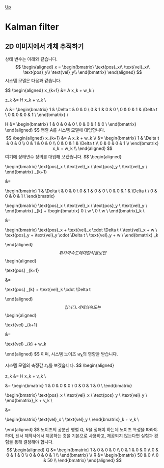 [Up](index.md)

# Kalman filter

## 2D 이미지에서 개체 추적하기

상태 변수는 아래와 같습니다.
$$
\begin{aligned}
x = \begin{bmatrix}
\text{pos}_x\\
\text{vel}_x\\
\text{pos}_y\\
\text{vel}_y\\
\end{bmatrix}
\end{aligned}
$$
시스템 모델은 다음과 같습니다.

$$
\begin{aligned}
x_{k+1}	&= A x_k + w_k \\

z_k &= H x_k + v_k \\

A &= \begin{bmatrix}
	1 & \Delta t & 0 & 0 \\
	0 & 1 & 0 & 0 \\
	0 & 0 & 1 & \Delta t \\
	0 & 0 & 0 & 1 \\
\end{bmatrix} \\

H &= \begin{bmatrix}
	1 & 0 & 0 & 0 \\
	0 & 0 & 1 & 0 \\
\end{bmatrix}
\end{aligned}
$$
행렬 $A$를 시스템 모델에 대입합니다.
$$
\begin{aligned}
x_{k+1} &= A x_k + w_k \\
&=
\begin{bmatrix}
	1 & \Delta t & 0 & 0 \\
	0 & 1 & 0 & 0 \\
	0 & 0 & 1 & \Delta t \\
	0 & 0 & 0 & 1 \\
\end{bmatrix} x_k + w_k \\
\end{aligned}
$$
여기에 상태변수 정의를 대입해 보겠습니다.
$$
\begin{aligned}

\begin{bmatrix}
	\text{pos}_x \\
	\text{vel}_x \\
	\text{pos}_y \\
	\text{vel}_y \\
\end{bmatrix} _{k+1}

&=

\begin{bmatrix}
	1 & \Delta t & 0 & 0 \\
	0 & 1 & 0 & 0 \\
	0 & 0 & 1 & \Delta t \\
	0 & 0 & 0 & 1 \\
\end{bmatrix}

\begin{bmatrix}
	\text{pos}_x \\
	\text{vel}_x \\
	\text{pos}_y \\
	\text{vel}_y \\
\end{bmatrix} _{k}
+
\begin{bmatrix}
	0 \\
	w \\
	0 \\
	w \\
\end{bmatrix}_k \\

&= 

\begin{bmatrix}
	\text{pos}_x + \text{vel}_x \cdot \Delta t \\
	\text{vel}_x + w \\
	\text{pos}_y + \text{vel}_y \cdot \Delta t \\
	\text{vel}_y + w \\
\end{bmatrix} _k

\end{aligned}
$$
위치와 속도에 대한 식을 보면
$$
\begin{aligned}

\text{pos} _{k+1} 

&=

\text{pos} _{k} 
+
\text{vel}_k \cdot \Delta t

\end{aligned}
$$
입니다.  개체의 속도는
$$
\begin{aligned}

\text{vel} _{k+1} 

&=

\text{vel} _{k} 
+
w_k

\end{aligned}
$$
이며, 시스템 노이즈 $w_k$의 영향을 받습니다.

시스템 모델의 측정값 $z_k$를 보겠습니다.
$$
\begin{aligned}

z_k &= H x_k + v_k \\

&=
\begin{bmatrix}
	1 & 0 & 0 & 0 \\
	0 & 0 & 1 & 0 \\
\end{bmatrix}

\begin{bmatrix}
	\text{pos}_x \\
	\text{vel}_x \\
	\text{pos}_y \\
	\text{vel}_y \\
\end{bmatrix}_k + v_k \\

&=

\begin{bmatrix}
	\text{vel}_x \\
	\text{vel}_y \\
\end{bmatrix}_k + v_k \\

\end{aligned}
$$
노이즈의 공분산 행렬 $Q$, $R$을 정해야 하는데 노이즈 특성을 따라야 하며, 센서 제작사에서 제공하는 것을 기본으로 사용하고, 제공되지 않는다면 실험과 경험을 통해 결정해야 합니다.
$$
\begin{aligned}
Q
&=
\begin{bmatrix}
	1 & 0 & 0 & 0 \\
	0 & 1 & 0 & 0 \\
	0 & 0 & 1 & 0 \\
	0 & 0 & 0 & 1 \\
\end{bmatrix}
\\
R
&=
\begin{bmatrix}
	50 & 0 \\
	0 & 50 \\
\end{bmatrix}
\end{aligned}
$$







